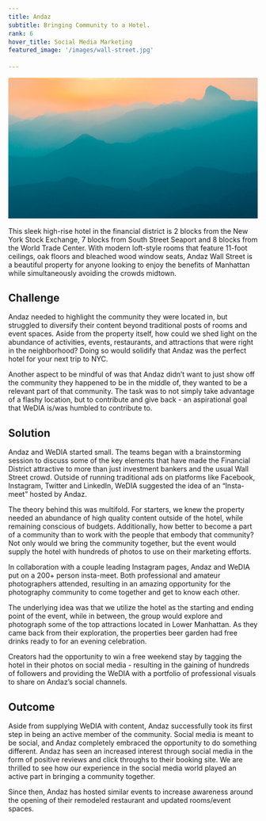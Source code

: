 ```yaml
---
title: Andaz
subtitle: Bringing Community to a Hotel.
rank: 6
hover_title: Social Media Marketing
featured_image: '/images/wall-street.jpg'

---
```


![](/images/demo/demo-landscape.jpg)

This sleek high-rise hotel in the financial district is 2 blocks from the New York Stock Exchange, 7 blocks from South Street Seaport and 8 blocks from the World Trade Center. With modern loft-style rooms that feature 11-foot ceilings, oak floors and bleached wood window seats, Andaz Wall Street is a beautiful property for anyone looking to enjoy the benefits of Manhattan while simultaneously avoiding the crowds midtown.

## Challenge

Andaz needed to highlight the community they were located in, but struggled to diversify their content beyond traditional posts of rooms and event spaces. Aside from the property itself, how could we shed light on the abundance of activities, events, restaurants, and attractions that were right in the neighborhood? Doing so would solidify that Andaz was the perfect hotel for your next trip to NYC. 

Another aspect to be mindful of was that Andaz didn’t want to just show off the community they happened to be in the middle of, they wanted to be a relevant part of that community. The task was to not simply take advantage of a flashy location, but to contribute and give back - an aspirational goal that WeDIA is/was humbled to contribute to.

## Solution

Andaz and WeDIA started small. The teams began with a brainstorming session to discuss some of the key elements that have made the Financial District attractive to more than just investment bankers and the usual Wall Street crowd. Outside of running traditional ads on platforms like Facebook, Instagram, Twitter and LinkedIn, WeDIA suggested the idea of an “Insta-meet” hosted by Andaz.

The theory behind this was multifold. For starters, we knew the property needed an abundance of high quality content outside of the hotel, while remaining conscious of budgets. Additionally, how better to become a part of a community than to work with the people that embody that community? Not only would we bring the community together, but the event would supply the hotel with hundreds of photos to use on their marketing efforts.

In collaboration with a couple leading Instagram pages, Andaz and WeDIA put on a 200+ person insta-meet. Both professional and amateur photographers attended, resulting in an amazing opportunity for the photography community to come together and get to know each other.

The underlying idea was that we utilize the hotel as the starting and ending point of the event, while in between, the group would explore and photograph some of the top attractions located in Lower Manhattan. As they came back from their exploration, the properties beer garden had free drinks ready to for an evening celebration. 

Creators had the opportunity to win a free weekend stay by tagging the hotel in their photos on social media - resulting in the gaining of hundreds of followers and providing the WeDIA with a portfolio of professional visuals to share on Andaz’s social channels.

## Outcome

Aside from supplying WeDIA with content, Andaz successfully took its first step in being an active member of the community. Social media is meant to be social, and Andaz completely embraced the opportunity to do something different. Andaz has seen an increased interest through social media in the form of positive reviews and click throughs to their booking site. We are thrilled to see how our experience in the social media world played an active part in bringing a community together.

Since then, Andaz has hosted similar events to increase awareness around the opening of their remodeled restaurant and updated rooms/event spaces. 
